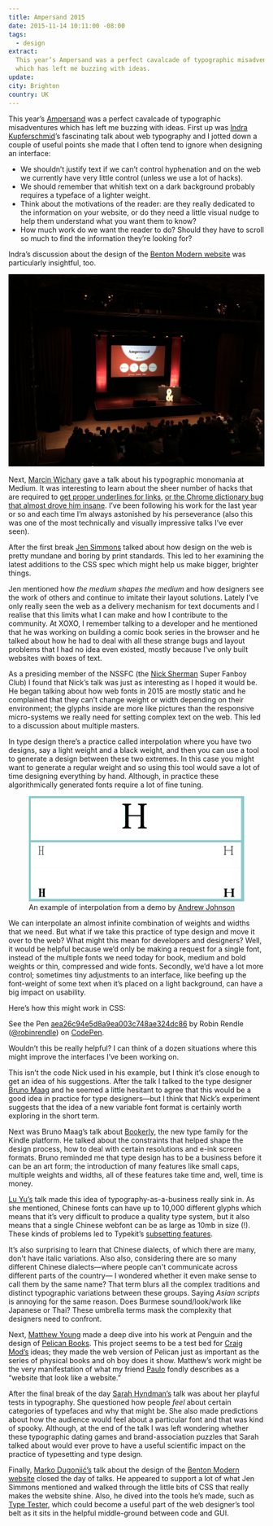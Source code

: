 ```yaml
---
title: Ampersand 2015
date: 2015-11-14 10:11:00 -08:00
tags:
  - design
extract:
  This year’s Ampersand was a perfect cavalcade of typographic misadventures
  which has left me buzzing with ideas.
update:
city: Brighton
country: UK
---
```


This year’s [Ampersand](http://2015.ampersandconf.com) was a perfect cavalcade of typographic misadventures which has left me buzzing with ideas. First up was [Indra Kupferschmid](http://kupferschrift.de)’s fascinating talk about web typography and I jotted down a couple of useful points she made that I often tend to ignore when designing an interface:

- We shouldn’t justify text if we can’t control hyphenation and on the web we currently have very little control (unless we use a lot of hacks).
- We should remember that whitish text on a dark background probably requires a typeface of a lighter weight.
- Think about the motivations of the reader: are they really dedicated to the information on your website, or do they need a little visual nudge to help them understand what you want them to know?
- How much work do we want the reader to do? Should they have to scroll so much to find the information they’re looking for?

Indra’s discussion about the design of the [Benton Modern website](http://bentonmodern.webtype.com) was particularly insightful, too.

<p class="full">
<img src="/uploads/ampersand.jpg" class="full">
</p>

Next, [Marcin Wichary](https://medium.com/@mwichary) gave a talk about his typographic monomania at Medium. It was interesting to learn about the sheer number of hacks that are required to [get proper underlines for links](https://medium.com/designing-medium/crafting-link-underlines-on-medium-7c03a9274f9), [or the Chrome dictionary bug that almost drove him insane](https://medium.com/@mwichary/fixing-a-chrome-dictionary-issue-bbd7c5314f01). I’ve been following his work for the last year or so and each time I’m always astonished by his perseverance (also this was one of the most technically and visually impressive talks I’ve ever seen).

After the first break [Jen Simmons](https://twitter.com/jensimmons) talked about how design on the web is pretty mundane and boring by print standards. This led to her examining the latest additions to the CSS spec which might help us make bigger, brighter things.

Jen mentioned how _the medium shapes the medium_ and how designers see the work of others and continue to imitate their layout solutions. Lately I’ve only really seen the web as a delivery mechanism for text documents and I realise that this limits what I can make and how I contribute to the community. At XOXO, I remember talking to a developer and he mentioned that he was working on building a comic book series in the browser and he talked about how he had to deal with all these strange bugs and layout problems that I had no idea even existed, mostly because I’ve only built websites with boxes of text.

As a presiding member of the NSSFC (the [Nick Sherman](https://twitter.com/NickSherman) Super Fanboy Club) I found that Nick’s talk was just as interesting as I hoped it would be. He began talking about how web fonts in 2015 are mostly static and he complained that they can’t change weight or width depending on their environment; the glyphs inside are more like pictures than the responsive micro-systems we really need for setting complex text on the web. This led to a discussion about multiple masters.

In type design there’s a practice called interpolation where you have two designs, say a light weight and a black weight, and then you can use a tool to generate a design between these two extremes. In this case you might want to generate a regular weight and so using this tool would save a lot of time designing everything by hand. Although, in practice these algorithmically generated fonts require a lot of fine tuning.

<figure>
		<img src="/uploads/interpolate.gif">
		<figcaption>An example of interpolation from a demo by <a href="http://www.aetherpoint.com/blogpost/typographics-nyc-typelab-interpolation">Andrew Johnson</a></figcaption>
</figure>

We can interpolate an almost infinite combination of weights and widths that we need. But what if we take this practice of type design and move it over to the web? What might this mean for developers and designers? Well, it would be helpful because we’d only be making a request for a single font, instead of the multiple fonts we need today for book, medium and bold weights or thin, compressed and wide fonts. Secondly, we’d have a lot more control; sometimes tiny adjustments to an interface, like beefing up the font-weight of some text when it’s placed on a light background, can have a big impact on usability.

Here’s how this might work in CSS:

<p data-height="450" data-theme-id="20935" data-slug-hash="aea26c94e5d8a9ea003c748ae324dc86" data-default-tab="css" data-user="robinrendle" class='codepen'>See the Pen <a href='http://codepen.io/robinrendle/pen/aea26c94e5d8a9ea003c748ae324dc86/'>aea26c94e5d8a9ea003c748ae324dc86</a> by Robin Rendle (<a href='http://codepen.io/robinrendle'>@robinrendle</a>) on <a href='http://codepen.io'>CodePen</a>.</p>
<script async src="//assets.codepen.io/assets/embed/ei.js"></script>

Wouldn’t this be really helpful? I can think of a dozen situations where this might improve the interfaces I’ve been working on.

This isn’t the code Nick used in his example, but I think it’s close enough to get an idea of his suggestions. After the talk I talked to the type designer [Bruno Maag](https://www.daltonmaag.com/) and he seemed a little hesitant to agree that this would be a good idea in practice for type designers—but I think that Nick’s experiment suggests that the idea of a new variable font format is certainly worth exploring in the short term.

Next was Bruno Maag’s talk about [Bookerly](http://www.amazon.com/b?node=11624010011), the new type family for the Kindle platform. He talked about the constraints that helped shape the design process, how to deal with certain resolutions and e-ink screen formats. Bruno reminded me that type design has to be a business before it can be an art form; the introduction of many features like small caps, multiple weights and widths, all of these features take time and, well, time is money.

[Lu Yu’s](https://twitter.com/lugotype) talk made this idea of typography-as-a-business really sink in. As she mentioned, Chinese fonts can have up to 10,000 different glyphs which means that it’s very difficult to produce a quality type system, but it also means that a single Chinese webfont can be as large as 10mb in size (!). These kinds of problems led to Typekit’s [subsetting features](http://blog.typekit.com/2015/06/15/announcing-east-asian-web-font-support/).

It’s also surprising to learn that Chinese dialects, of which there are many, don't have italic variations. Also also, considering there are so many different Chinese dialects—where people can't communicate across different parts of the country— I wondered whether it even make sense to call them by the same name? That term blurs all the complex traditions and distinct typographic variations between these groups. Saying _Asian scripts_ is annoying for the same reason. Does Burmese sound/look/work like Japanese or Thai? These umbrella terms mask the complexity that designers need to confront.

Next, [Matthew Young](http://mymymy.co.uk/book-covers/) made a deep dive into his work at Penguin and the design of [Pelican Books](https://www.pelicanbooks.com/). This project seems to be a test bed for [Craig Mod’s](http://craigmod.com) ideas; they made the web version of Pelican just as important as the series of physical books and oh boy does it show. Matthew’s work might be the very manifestation of what my friend [Paulo](https://twitter.com/paulozoom?lang=en) fondly describes as a “website that look like a website.”

After the final break of the day [Sarah Hyndman’s](http://www.sarahhyndman.com/) talk was about her playful tests in typography. She questioned how people _feel_ about certain categories of typefaces and why that might be. She also made predictions about how the audience would feel about a particular font and that was kind of spooky. Although, at the end of the talk I was left wondering whether these typographic dating games and brand-association puzzles that Sarah talked about would ever prove to have a useful scientific impact on the practice of typesetting and type design.

Finally, [Marko Dugonjić’s](http://www.maratz.com/) talk about the design of the [Benton Modern website](http://bentonmodern.webtype.com) closed the day of talks. He appeared to support a lot of what Jen Simmons mentioned and walked through the little bits of CSS that really makes the website shine. Also, he dived into the tools he’s made, such as [Type Tester](http://typetester.org/), which could become a useful part of the web designer’s tool belt as it sits in the helpful middle-ground between code and GUI.
